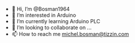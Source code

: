 - 👋 Hi, I’m @Bosman1964
- 👀 I’m interested in Arduino
- 🌱 I’m currently learning Arduino PLC
- 💞️ I’m looking to collaborate on ...
- 📫 How to reach me michel.bosman@tizzin.com

<!---
Bosman1964/Bosman1964 is a ✨ special ✨ repository because its `README.md` (this file) appears on your GitHub profile.
You can click the Preview link to take a look at your changes.
--->
